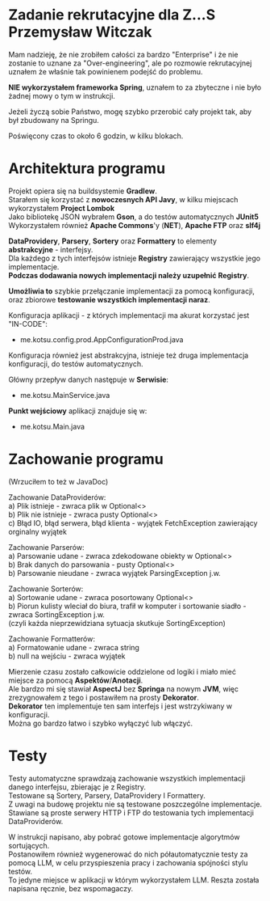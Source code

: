 # Zadanie rekrutacyjne dla Z...S Przemysław Witczak

Mam nadzieję, że nie zrobiłem całości za bardzo "Enterprise" i że nie zostanie to uznane za "Over-engineering", ale po rozmowie rekrutacyjnej uznałem że właśnie tak powinienem podejść do problemu.

**NIE wykorzystałem frameworka Spring**, uznałem to za zbyteczne i nie było żadnej mowy o tym w instrukcji.

Jeżeli życzą sobie Państwo, mogę szybko przerobić cały projekt tak, aby był zbudowany na Springu.

Poświęcony czas to około 6 godzin, w kilku blokach.

# Architektura programu

Projekt opiera się na buildsystemie **Gradlew**.  
Starałem się korzystać z **nowoczesnych API Javy**, w kilku miejscach wykorzystałem **Project Lombok**  
Jako bibliotekę JSON wybrałem **Gson**, a do testów automatycznych **JUnit5**  
Wykorzystałem również **Apache Commons**'y (**NET**), **Apache FTP** oraz **slf4j**

**DataProvidery**, **Parsery**, **Sortery** oraz **Formattery** to elementy **abstrakcyjne** - interfejsy.  
Dla każdego z tych interfejsów istnieje **Registry** zawierający wszystkie jego implementacje.  
**Podczas dodawania nowych implementacji należy uzupełnić Registry**.  

**Umożliwia to** szybkie przełączanie implementacji za pomocą konfiguracji, oraz zbiorowe **testowanie wszystkich implementacji naraz**.

Konfiguracja aplikacji - z których implementacji ma akurat korzystać jest "IN-CODE":
* me.kotsu.config.prod.AppConfigurationProd.java
	
Konfiguracja również jest abstrakcyjna, istnieje też druga implementacja konfiguracji, do testów automatycznych.  


Główny przepływ danych następuje w **Serwisie**:
* me.kotsu.MainService.java

**Punkt wejściowy** aplikacji znajduje się w:
* me.kotsu.Main.java

# Zachowanie programu
(Wrzuciłem to też w JavaDoc)

Zachowanie DataProviderów:  
a) Plik istnieje - zwraca plik w Optional<>  
b) Plik nie istnieje - zwraca pusty Optional<>  
c) Błąd IO, błąd serwera, błąd klienta - wyjątek FetchException zawierający orginalny wyjątek  

Zachowanie Parserów:  
a) Parsowanie udane - zwraca zdekodowane obiekty w Optional<>  
b) Brak danych do parsowania - pusty Optional<>  
b) Parsowanie nieudane - zwraca wyjątek ParsingException j.w.  

Zachowanie Sorterów:  
a) Sortowanie udane - zwraca posortowany Optional<>  
b) Piorun kulisty wleciał do biura, trafił w komputer i sortowanie siadło - zwraca SortingException j.w.  
(czyli każda nieprzewidziana sytuacja skutkuje SortingException)

Zachowanie Formatterów:  
a) Formatowanie udane - zwraca string  
b) null na wejściu - zwraca wyjątek

Mierzenie czasu zostało całkowicie oddzielone od logiki i miało mieć miejsce za pomocą **Aspektów**/**Anotacji**.  
Ale bardzo mi się stawiał **AspectJ** bez **Springa** na nowym **JVM**, więc zrezygnowałem z tego i postawiłem na prosty **Dekorator**.  
**Dekorator** ten implementuje ten sam interfejs i jest wstrzykiwany w konfiguracji.  
Można go bardzo łatwo i szybko wyłączyć lub włączyć.

# Testy

Testy automatyczne sprawdzają zachowanie wszystkich implementacji danego interfejsu, zbierając je z Registry.  
Testowane są Sortery, Parsery,  DataProvidery I Formattery.  
Z uwagi na budowę projektu nie są testowane poszczególne implementacje.  
Stawiane są proste serwery HTTP i FTP do testowania tych implementacji DataProviderów.

W instrukcji napisano, aby pobrać gotowe implementacje algorytmów sortujących.  
Postanowiłem również wygenerować do nich półautomatycznie testy za pomocą LLM, w celu przyspieszenia pracy i zachowania spójności stylu testów.  
To jedyne miejsce w aplikacji w którym wykorzystałem LLM. Reszta została napisana ręcznie, bez wspomagaczy.
